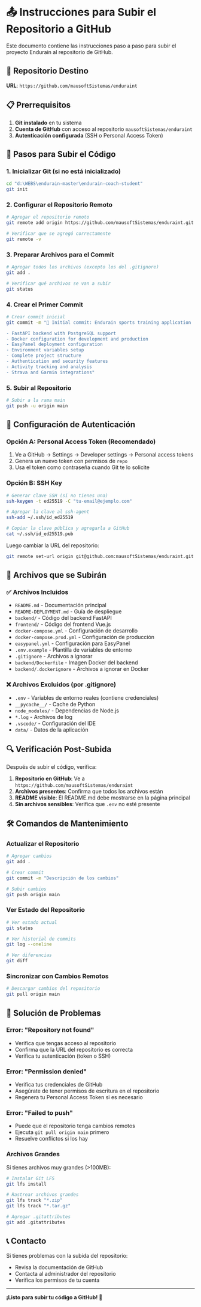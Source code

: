 # 📤 Instrucciones para Subir el Repositorio a GitHub

Este documento contiene las instrucciones paso a paso para subir el proyecto Endurain al repositorio de GitHub.

## 🎯 Repositorio Destino
**URL**: `https://github.com/mausoftSistemas/enduraint`

## 📋 Prerrequisitos

1. **Git instalado** en tu sistema
2. **Cuenta de GitHub** con acceso al repositorio `mausoftSistemas/enduraint`
3. **Autenticación configurada** (SSH o Personal Access Token)

## 🚀 Pasos para Subir el Código

### 1. Inicializar Git (si no está inicializado)

```bash
cd "d:\WEBS\endurain-master\endurain-coach-student"
git init
```

### 2. Configurar el Repositorio Remoto

```bash
# Agregar el repositorio remoto
git remote add origin https://github.com/mausoftSistemas/enduraint.git

# Verificar que se agregó correctamente
git remote -v
```

### 3. Preparar Archivos para el Commit

```bash
# Agregar todos los archivos (excepto los del .gitignore)
git add .

# Verificar qué archivos se van a subir
git status
```

### 4. Crear el Primer Commit

```bash
# Crear commit inicial
git commit -m "🚀 Initial commit: Endurain sports training application

- FastAPI backend with PostgreSQL support
- Docker configuration for development and production
- EasyPanel deployment configuration
- Environment variables setup
- Complete project structure
- Authentication and security features
- Activity tracking and analysis
- Strava and Garmin integrations"
```

### 5. Subir al Repositorio

```bash
# Subir a la rama main
git push -u origin main
```

## 🔐 Configuración de Autenticación

### Opción A: Personal Access Token (Recomendado)

1. Ve a GitHub → Settings → Developer settings → Personal access tokens
2. Genera un nuevo token con permisos de `repo`
3. Usa el token como contraseña cuando Git te lo solicite

### Opción B: SSH Key

```bash
# Generar clave SSH (si no tienes una)
ssh-keygen -t ed25519 -C "tu-email@ejemplo.com"

# Agregar la clave al ssh-agent
ssh-add ~/.ssh/id_ed25519

# Copiar la clave pública y agregarla a GitHub
cat ~/.ssh/id_ed25519.pub
```

Luego cambiar la URL del repositorio:
```bash
git remote set-url origin git@github.com:mausoftSistemas/enduraint.git
```

## 📁 Archivos que se Subirán

### ✅ Archivos Incluidos
- `README.md` - Documentación principal
- `README-DEPLOYMENT.md` - Guía de despliegue
- `backend/` - Código del backend FastAPI
- `frontend/` - Código del frontend Vue.js
- `docker-compose.yml` - Configuración de desarrollo
- `docker-compose.prod.yml` - Configuración de producción
- `easypanel.yml` - Configuración para EasyPanel
- `.env.example` - Plantilla de variables de entorno
- `.gitignore` - Archivos a ignorar
- `backend/Dockerfile` - Imagen Docker del backend
- `backend/.dockerignore` - Archivos a ignorar en Docker

### ❌ Archivos Excluidos (por .gitignore)
- `.env` - Variables de entorno reales (contiene credenciales)
- `__pycache__/` - Cache de Python
- `node_modules/` - Dependencias de Node.js
- `*.log` - Archivos de log
- `.vscode/` - Configuración del IDE
- `data/` - Datos de la aplicación

## 🔍 Verificación Post-Subida

Después de subir el código, verifica:

1. **Repositorio en GitHub**: Ve a `https://github.com/mausoftSistemas/enduraint`
2. **Archivos presentes**: Confirma que todos los archivos están
3. **README visible**: El README.md debe mostrarse en la página principal
4. **Sin archivos sensibles**: Verifica que `.env` no esté presente

## 🛠️ Comandos de Mantenimiento

### Actualizar el Repositorio
```bash
# Agregar cambios
git add .

# Crear commit
git commit -m "Descripción de los cambios"

# Subir cambios
git push origin main
```

### Ver Estado del Repositorio
```bash
# Ver estado actual
git status

# Ver historial de commits
git log --oneline

# Ver diferencias
git diff
```

### Sincronizar con Cambios Remotos
```bash
# Descargar cambios del repositorio
git pull origin main
```

## 🚨 Solución de Problemas

### Error: "Repository not found"
- Verifica que tengas acceso al repositorio
- Confirma que la URL del repositorio es correcta
- Verifica tu autenticación (token o SSH)

### Error: "Permission denied"
- Verifica tus credenciales de GitHub
- Asegúrate de tener permisos de escritura en el repositorio
- Regenera tu Personal Access Token si es necesario

### Error: "Failed to push"
- Puede que el repositorio tenga cambios remotos
- Ejecuta `git pull origin main` primero
- Resuelve conflictos si los hay

### Archivos Grandes
Si tienes archivos muy grandes (>100MB):
```bash
# Instalar Git LFS
git lfs install

# Rastrear archivos grandes
git lfs track "*.zip"
git lfs track "*.tar.gz"

# Agregar .gitattributes
git add .gitattributes
```

## 📞 Contacto

Si tienes problemas con la subida del repositorio:
- Revisa la documentación de GitHub
- Contacta al administrador del repositorio
- Verifica los permisos de tu cuenta

---

**¡Listo para subir tu código a GitHub! 🚀**